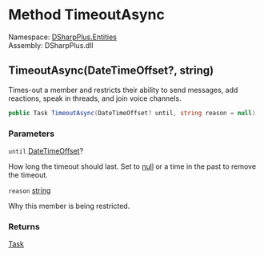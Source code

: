 # Method TimeoutAsync

Namespace: [DSharpPlus.Entities](DSharpPlus.Entities.md)  
Assembly: DSharpPlus.dll

## <a id="DSharpPlus_Entities_DiscordMember_TimeoutAsync_System_Nullable_System_DateTimeOffset__System_String_"></a>TimeoutAsync\(DateTimeOffset?, string\)

Times-out a member and restricts their ability to send messages, add reactions, speak in threads, and join voice channels.

```csharp
public Task TimeoutAsync(DateTimeOffset? until, string reason = null)
```

### Parameters

`until` [DateTimeOffset](https://learn.microsoft.com/dotnet/api/system.datetimeoffset)?

How long the timeout should last. Set to <a href="https://learn.microsoft.com/dotnet/csharp/language-reference/keywords/null">null</a> or a time in the past to remove the timeout.

`reason` [string](https://learn.microsoft.com/dotnet/api/system.string)

Why this member is being restricted.

### Returns

[Task](https://learn.microsoft.com/dotnet/api/system.threading.tasks.task)


